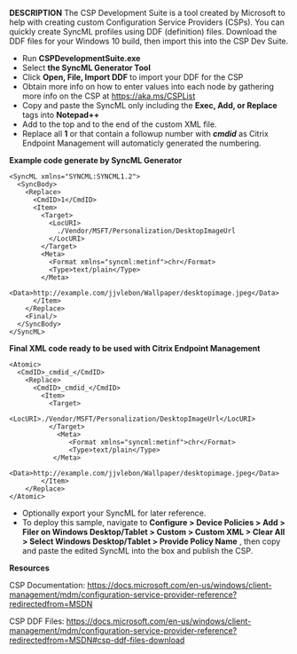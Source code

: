**DESCRIPTION**
The CSP Development Suite is a tool created by Microsoft to help with creating custom Configuration Service Providers (CSPs). You can quickly create SyncML profiles using DDF (definition) files. Download the DDF files for your Windows 10 build, then import this into the CSP Dev Suite.

- Run **CSPDevelopmentSuite.exe**
- Select **the SyncML Generator Tool**
- Click **Open, File, Import DDF** to import your DDF for the CSP
- Obtain more info on how to enter values into each node by gathering more info on the CSP at https://aka.ms/CSPList
- Copy and paste the SyncML only including the **Exec, Add, or Replace** tags into **Notepad++**
- Add **<Atomic>** to the top and **</Atomic>** to the end of the custom XML file.
- Replace all **<CmdID>1</CmdID>** or that contain a followup number with **<CmdID>_cmdid_</CmdID>** as Citrix Endpoint Management will automaticly generated the numbering.

**Example code generate by SyncML Generator**
```
<SyncML xmlns="SYNCML:SYNCML1.2">
  <SyncBody>
    <Replace>
      <CmdID>1</CmdID>
      <Item>
        <Target>
          <LocURI>
            ./Vendor/MSFT/Personalization/DesktopImageUrl
          </LocURI>
        </Target>
        <Meta>
          <Format xmlns="syncml:metinf">chr</Format>
          <Type>text/plain</Type>
        </Meta>
        <Data>http://example.com/jjvlebon/Wallpaper/desktopimage.jpeg</Data>
      </Item>
    </Replace>
    <Final/> 
  </SyncBody>
</SyncML>
```
**Final XML code ready to be used with Citrix Endpoint Management**
```
<Atomic>
  <CmdID>_cmdid_</CmdID>
    <Replace>
      <CmdID>_cmdid_</CmdID>
        <Item>
          <Target>
             <LocURI>./Vendor/MSFT/Personalization/DesktopImageUrl</LocURI>
          </Target>
            <Meta>
               <Format xmlns="syncml:metinf">chr</Format>
               <Type>text/plain</Type>
           </Meta>
               <Data>http://example.com/jjvlebon/Wallpaper/desktopimage.jpeg</Data>
        </Item>
    </Replace>
</Atomic>
```
- Optionally export your SyncML for later reference.
- To deploy this sample, navigate to **Configure > Device Policies > Add > Filer on Windows Desktop/Tablet > Custom > Custom XML > Clear All > Select Windows Desktop/Tablet > Provide Policy Name** , then copy and paste the edited SyncML into the box and publish the CSP.

**Resources**

CSP Documentation: 
https://docs.microsoft.com/en-us/windows/client-management/mdm/configuration-service-provider-reference?redirectedfrom=MSDN

CSP DDF Files: 
https://docs.microsoft.com/en-us/windows/client-management/mdm/configuration-service-provider-reference?redirectedfrom=MSDN#csp-ddf-files-download
